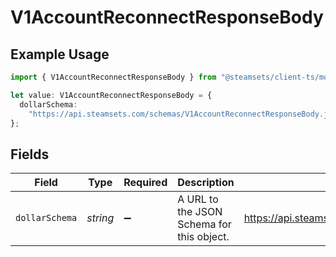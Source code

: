 # V1AccountReconnectResponseBody

## Example Usage

```typescript
import { V1AccountReconnectResponseBody } from "@steamsets/client-ts/models/components";

let value: V1AccountReconnectResponseBody = {
  dollarSchema:
    "https://api.steamsets.com/schemas/V1AccountReconnectResponseBody.json",
};
```

## Fields

| Field                                                                 | Type                                                                  | Required                                                              | Description                                                           | Example                                                               |
| --------------------------------------------------------------------- | --------------------------------------------------------------------- | --------------------------------------------------------------------- | --------------------------------------------------------------------- | --------------------------------------------------------------------- |
| `dollarSchema`                                                        | *string*                                                              | :heavy_minus_sign:                                                    | A URL to the JSON Schema for this object.                             | https://api.steamsets.com/schemas/V1AccountReconnectResponseBody.json |